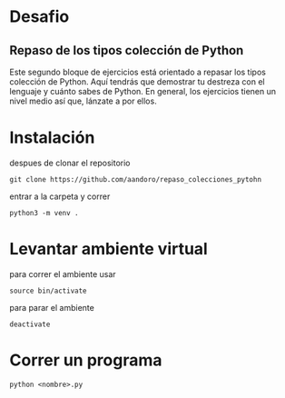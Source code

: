 # Desafio

## Repaso de los tipos colección de Python

Este segundo bloque de ejercicios está orientado a repasar los tipos colección de Python. Aquí tendrás que demostrar tu destreza con el lenguaje y cuánto sabes de Python. En general, los ejercicios tienen un nivel medio así que, lánzate a por ellos.

# Instalación

despues de clonar el repositorio

```
git clone https://github.com/aandoro/repaso_colecciones_pytohn
```
entrar a la carpeta y correr
```
python3 -m venv .
```
# Levantar ambiente virtual

para correr el ambiente usar

```
source bin/activate
```
para parar el ambiente
```
deactivate
```
# Correr un programa

```
python <nombre>.py
```